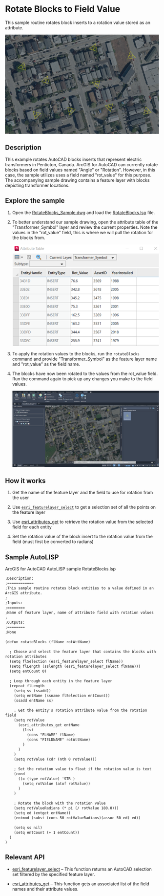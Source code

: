 # Rotate Blocks to Field Value
This sample routine rotates block inserts to a rotation value stored as an attribute.

![Cover_](../../../Resources/Images/rotateBlocks-1.png)

## Description
This example rotates AutoCAD blocks inserts that represent electric transformers in Penticton, Canada. ArcGIS for AutoCAD can currently rotate blocks based on field values named "Angle" or "Rotation". However, in this case, the sample utilizes uses a field named "rot_value" for this purpose. The accompanying sample drawing contains a feature layer with blocks depicting transformer locations.

## Explore the sample
1. Open the [RotateBlocks_Sample.dwg](RotateBlocks_Sample.dwg) and load the [RotateBlocks.lsp](RotateBlocks.lsp) file.

3. To better understand our sample drawing, open the attribute table of the "Transformer_Symbol" layer and review the current properties.  Note the values in the "rot_value" field, this is where we will pull the rotation for the blocks from.  

    ![NewAttributes_](../../../Resources/Images/rotateBlocks-3.png)
    
4. To apply the rotation values to the blocks, run the ```rotateBlocks``` command and provide "Transformer_Symbol" as the feature layer name and "rot_value" as the field name. 

5. The blocks have now been rotated to the values from the rot_value field. Run the command again to pick up any changes you make to the field values. 

    ![After_](../../../Resources/Images/rotateBlocks-5.png)



## How it works

1. Get the name of the feature layer and the field to use for rotation from the user

2. Use [```esri_featurelayer_select```](https://doc.arcgis.com/en/arcgis-for-autocad/latest/commands-api/esri-featurelayer-select.htm) to get a selection set of all the points on the feature layer

3. Use [esri_attributes_get](https://doc.arcgis.com/en/arcgis-for-autocad/latest/commands-api/esri-attributes-get.htm) to retrieve the rotation value from the selected field for each entity

4. Set the rotation value of the block insert to the rotation value from the field (must first be converted to radians)

   

## Sample AutoLISP

ArcGIS for AutoCAD AutoLISP sample RotateBlocks.lsp
```LISP
;Description:
;============
;This sample routine rotates block entities to a value defined in an ArcGIS attribute.
;
;Inputs:  
;========
;Name of feature layer, name of attribute field with rotation values
;
;Outputs:
;========
;None

(defun rotateBlocks (flName rotAttName)
  
  ; Choose and select the feature layer that contains the blocks with rotation attributes
  (setq flSelection (esri_featurelayer_select flName))
  (setq flLength (sslength (esri_featurelayer_select flName)))
  (setq entCount 0)
  
  ; Loop through each entity in the feature layer
  (repeat flLength 
    (setq ss (ssadd))
    (setq entName (ssname flSelection entCount))
    (ssadd entName ss)
    
    ; Get the entity's rotation attribute value from the rotation field
    (setq rotValue 
      (esri_attributes_get entName 
        (list 
          (cons "FLNAME" flName)
          (cons "FIELDNAME" rotAttName)
        )
      )
    )
    (setq rotValue (cdr (nth 0 rotValue)))
    
    ; Set the rotation value to float if the rotation value is text
    (cond
      ((= (type rotValue) 'STR )
        (setq rotValue (atof rotValue))
      )
    )      

    ; Rotate the block with the rotation value
    (setq rotValueRadians (* pi (/ rotValue 180.0)))
    (setq ed (entget entName))
    (entmod (subst (cons 50 rotValueRadians)(assoc 50 ed) ed))
    
    (setq ss nil)
    (setq entCount (+ 1 entCount))
  )
)
```
## Relevant API
- [esri_featurelayer_select](https://doc.arcgis.com/en/arcgis-for-autocad/latest/commands-api/esri-featurelayer-select.htm) – This function returns an AutoCAD selection set filtered by the specified feature layer.
  
- [esri_attributes_get](https://doc.arcgis.com/en/arcgis-for-autocad/latest/commands-api/esri-attributes-get.htm) – This function gets an associated list of the field names and their attribute values.
